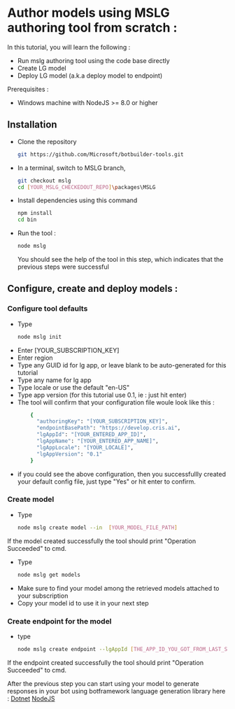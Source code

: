 # Author models using MSLG authoring tool from scratch :

In this tutorial, you will learn the following :
  - Run mslg authoring tool using the code base directly
  - Create LG model
  - Deploy LG model (a.k.a deploy model to endpoint)
  
Prerequisites :
  - Windows machine with NodeJS >= 8.0 or higher

## Installation

- Clone the repository
    ```bash
    git https://github.com/Microsoft/botbuilder-tools.git
    ```
- In a terminal, switch to MSLG branch, 
    ```bash
    git checkout mslg
    cd [YOUR_MSLG_CHECKEDOUT_REPO]\packages\MSLG
    ```
- Install dependencies using this command  
    ```bash
    npm install
    cd bin 
    ```
- Run the tool : 
     ```bash
    node mslg
    ```
    You should see the help of the tool in this step, which indicates that the previous steps were successful

## Configure, create and deploy models :

### Configure tool defaults
- Type 
    ```bash
    node mslg init
    ```
- Enter [YOUR_SUBSCRIPTION_KEY]
- Enter region
- Type any GUID id for lg app, or leave blank to be auto-generated for this tutorial
- Type any name for lg app
- Type locale or use the default "en-US"
- Type app version (for this tutorial use 0.1, ie : just hit enter)
- The tool will confirm that your configuration file woule look like this : 
    ```sh
        {
          "authoringKey": "[YOUR_SUBSCRIPTION_KEY]",
          "endpointBasePath": "https://develop.cris.ai",
          "lgAppId": "[YOUR_ENTERED_APP_ID]",
          "lgAppName": "[YOUR_ENTERED_APP_NAME]",
          "lgAppLocale": "[YOUR_LOCALE]",
          "lgAppVersion": "0.1"
        }
    ```
- if you could see the above configuration, then you successfullly created your default config file, just type "Yes" or hit enter to confirm.

### Create model
- Type 
    ```bash
    node mslg create model --in  [YOUR_MODEL_FILE_PATH]
    ```
If the model created successfully the tool should print "Operation Succeeded" to cmd.
- Type 
     ```bash
    node mslg get models
    ```
- Make sure to find your model among the retrieved models attached to your subscription
- Copy your model id to use it in your next step

### Create endpoint for the model
- type
    ```bash
    node mslg create endpoint --lgAppId [THE_APP_ID_YOU_GOT_FROM_LAST_STEP]
    ```
If the endpoint created successfully the tool should print "Operation Succeeded" to cmd.

After the previous step you can start using your model to generate responses in your bot using botframework language generation library here : 
[Dotnet](https://github.com/Microsoft/botbuilder-dotnet/tree/MSLG) 
[NodeJS](https://github.com/Microsoft/botbuilder-js/tree/MSLG) 
